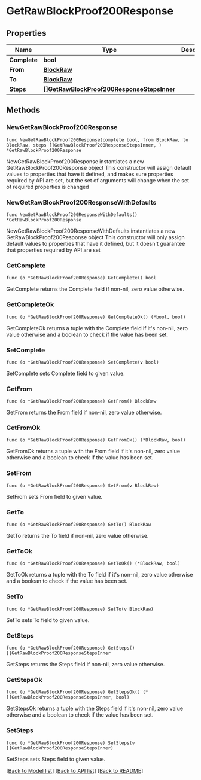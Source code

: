 # GetRawBlockProof200Response

## Properties

Name | Type | Description | Notes
------------ | ------------- | ------------- | -------------
**Complete** | **bool** |  | 
**From** | [**BlockRaw**](BlockRaw.md) |  | 
**To** | [**BlockRaw**](BlockRaw.md) |  | 
**Steps** | [**[]GetRawBlockProof200ResponseStepsInner**](GetRawBlockProof200ResponseStepsInner.md) |  | 

## Methods

### NewGetRawBlockProof200Response

`func NewGetRawBlockProof200Response(complete bool, from BlockRaw, to BlockRaw, steps []GetRawBlockProof200ResponseStepsInner, ) *GetRawBlockProof200Response`

NewGetRawBlockProof200Response instantiates a new GetRawBlockProof200Response object
This constructor will assign default values to properties that have it defined,
and makes sure properties required by API are set, but the set of arguments
will change when the set of required properties is changed

### NewGetRawBlockProof200ResponseWithDefaults

`func NewGetRawBlockProof200ResponseWithDefaults() *GetRawBlockProof200Response`

NewGetRawBlockProof200ResponseWithDefaults instantiates a new GetRawBlockProof200Response object
This constructor will only assign default values to properties that have it defined,
but it doesn't guarantee that properties required by API are set

### GetComplete

`func (o *GetRawBlockProof200Response) GetComplete() bool`

GetComplete returns the Complete field if non-nil, zero value otherwise.

### GetCompleteOk

`func (o *GetRawBlockProof200Response) GetCompleteOk() (*bool, bool)`

GetCompleteOk returns a tuple with the Complete field if it's non-nil, zero value otherwise
and a boolean to check if the value has been set.

### SetComplete

`func (o *GetRawBlockProof200Response) SetComplete(v bool)`

SetComplete sets Complete field to given value.


### GetFrom

`func (o *GetRawBlockProof200Response) GetFrom() BlockRaw`

GetFrom returns the From field if non-nil, zero value otherwise.

### GetFromOk

`func (o *GetRawBlockProof200Response) GetFromOk() (*BlockRaw, bool)`

GetFromOk returns a tuple with the From field if it's non-nil, zero value otherwise
and a boolean to check if the value has been set.

### SetFrom

`func (o *GetRawBlockProof200Response) SetFrom(v BlockRaw)`

SetFrom sets From field to given value.


### GetTo

`func (o *GetRawBlockProof200Response) GetTo() BlockRaw`

GetTo returns the To field if non-nil, zero value otherwise.

### GetToOk

`func (o *GetRawBlockProof200Response) GetToOk() (*BlockRaw, bool)`

GetToOk returns a tuple with the To field if it's non-nil, zero value otherwise
and a boolean to check if the value has been set.

### SetTo

`func (o *GetRawBlockProof200Response) SetTo(v BlockRaw)`

SetTo sets To field to given value.


### GetSteps

`func (o *GetRawBlockProof200Response) GetSteps() []GetRawBlockProof200ResponseStepsInner`

GetSteps returns the Steps field if non-nil, zero value otherwise.

### GetStepsOk

`func (o *GetRawBlockProof200Response) GetStepsOk() (*[]GetRawBlockProof200ResponseStepsInner, bool)`

GetStepsOk returns a tuple with the Steps field if it's non-nil, zero value otherwise
and a boolean to check if the value has been set.

### SetSteps

`func (o *GetRawBlockProof200Response) SetSteps(v []GetRawBlockProof200ResponseStepsInner)`

SetSteps sets Steps field to given value.



[[Back to Model list]](../README.md#documentation-for-models) [[Back to API list]](../README.md#documentation-for-api-endpoints) [[Back to README]](../README.md)



